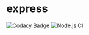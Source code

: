# express

[![Codacy Badge](https://api.codacy.com/project/badge/Grade/b475d991fd7f47909ecd91ec5d7af8e9)](https://app.codacy.com/manual/luthfi.wek/express?utm_source=github.com&utm_medium=referral&utm_content=luthfidev/express&utm_campaign=Badge_Grade_Dashboard) ![Node.js CI](https://github.com/luthfidev/express/workflows/Node.js%20CI/badge.svg?branch=master)

 
